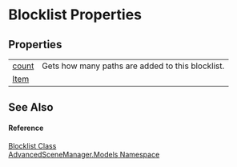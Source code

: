 # Blocklist Properties




## Properties
<table>
<tr>
<td><a href="P_AdvancedSceneManager_Models_Blocklist_count.md">count</a></td>
<td>Gets how many paths are added to this blocklist.</td></tr>
<tr>
<td><a href="P_AdvancedSceneManager_Models_Blocklist_Item.md">Item</a></td>
<td> </td></tr>
</table>

## See Also


#### Reference
<a href="T_AdvancedSceneManager_Models_Blocklist.md">Blocklist Class</a>  
<a href="N_AdvancedSceneManager_Models.md">AdvancedSceneManager.Models Namespace</a>  
